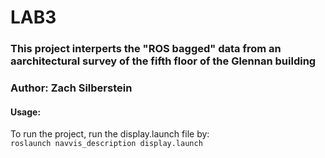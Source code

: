 # LAB3

### This project interperts the "ROS bagged" data from an aarchitectural survey of the fifth floor of the Glennan building 
### Author: Zach Silberstein

#### Usage:  
To run the project, run the display.launch file by:  
`roslaunch navvis_description display.launch`